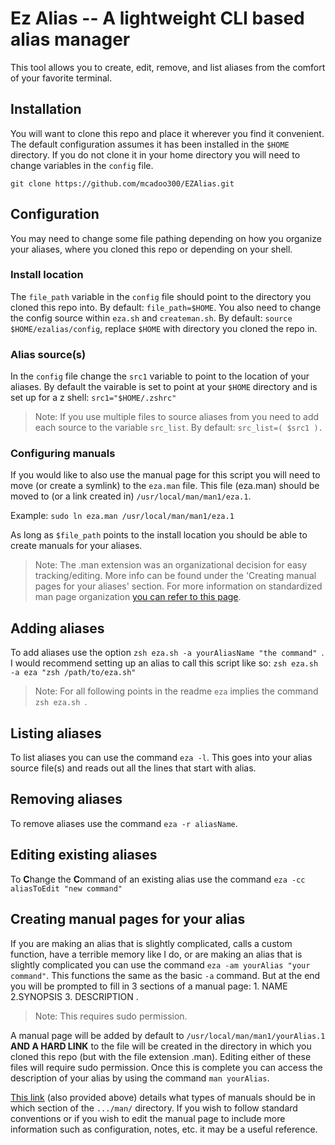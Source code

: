 # Ez Alias -- A lightweight CLI based alias manager

This tool allows you to create, edit, remove, and list aliases from the comfort of your favorite terminal.

## Installation 
You will want to clone this repo and place it wherever you find it convenient. The default configuration assumes it has been installed in the `$HOME` directory. If you do not clone it in your home directory you will need to change variables in the `config` file.

`git clone https://github.com/mcadoo300/EZAlias.git`
## Configuration
You may need to change some file pathing depending on how you organize your aliases, where you cloned this repo or depending on your shell. 
### Install location
The `file_path` variable in the `config` file should point to the directory you cloned this repo into. By default: `file_path=$HOME`. You also need to change the config source within `eza.sh` and `createman.sh`. By default: `source $HOME/ezalias/config`, replace `$HOME` with directory you cloned the repo in.
### Alias source(s)
In the `config` file change the `src1` variable to point to the location of your aliases. By default the vairable is set to point at your `$HOME` directory and is set up for a z shell:
`src1="$HOME/.zshrc"`

>Note: If you use multiple files to source aliases from you need to add each source to the variable `src_list`. By default: `src_list=( $src1 ).`
### Configuring manuals
If you would like to also use the manual page for this script you will need to move (or create a symlink) to the `eza.man` file. This file (eza.man) should be moved to (or a link created in)  `/usr/local/man/man1/eza.1`. 

Example: `sudo ln eza.man /usr/local/man/man1/eza.1`

As long as `$file_path` points to the install location you should be able to create manuals for your aliases.

> Note: The .man extension was an organizational decision for easy tracking/editing. More info can be found under the 'Creating manual pages for your aliases' section. For more information on standardized man page organization [you can refer to this page](https://man7.org/linux/man-pages/man7/man-pages.7.html).

## Adding aliases
To add aliases use the option `zsh eza.sh -a yourAliasName "the command" `. I would recommend setting up an alias to call this script like so:
`zsh eza.sh -a eza "zsh /path/to/eza.sh"`
> Note: For all following points in the readme `eza` implies the command `zsh eza.sh `.
## Listing aliases
To list aliases you can use the command `eza -l`. This goes into your alias source file(s) and reads out all the lines that start with alias.
## Removing aliases
To remove aliases use the command `eza -r aliasName`.
## Editing existing aliases
To **C**hange the **C**ommand of an existing alias use the command `eza -cc aliasToEdit "new command"`
## Creating manual pages for your alias
If you are making an alias that is slightly complicated, calls a custom function, have a terrible memory like I do, or are making an alias that is slightly complicated you can use the command `eza -am yourAlias "your command"`.
This functions the same as the basic `-a` command. But at the end you will be prompted to fill in 3 sections of a manual page: 1. NAME 2.SYNOPSIS 3. DESCRIPTION .
> Note: This requires sudo permission.

A manual page will be added by default to `/usr/local/man/man1/yourAlias.1` **AND A HARD LINK** to the file will be created in the directory in which you cloned this repo (but with the file extension .man). Editing either of these files will require sudo permission. Once this is complete you can access the description of your alias by using the command `man yourAlias`.

[This link](https://man7.org/linux/man-pages/man7/man-pages.7.html) (also provided above) details what types of manuals should be in which section of the `.../man/` directory. If you wish to follow standard conventions or if you wish to edit the manual page to include more information such as configuration, notes, etc. it may be a useful reference.

